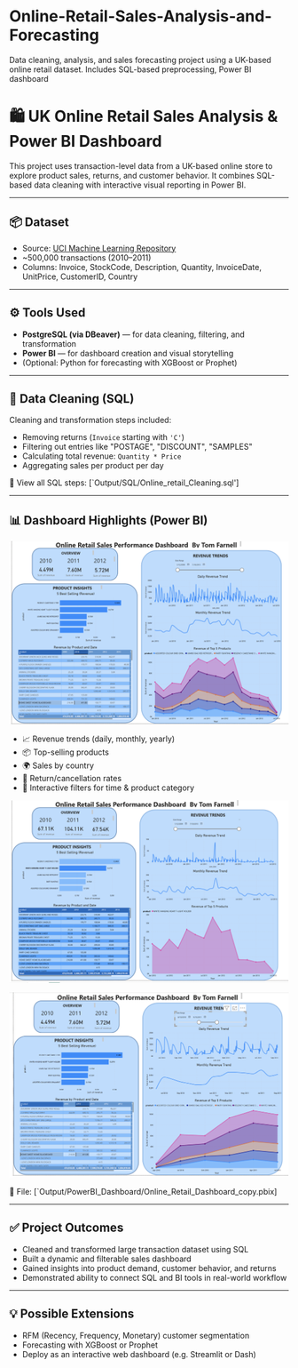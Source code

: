 # Online-Retail-Sales-Analysis-and-Forecasting
Data cleaning, analysis, and sales forecasting project using a UK-based online retail dataset. Includes SQL-based preprocessing, Power BI dashboard


# 🛍️ UK Online Retail Sales Analysis & Power BI Dashboard

This project uses transaction-level data from a UK-based online store to explore product sales, returns, and customer behavior. It combines SQL-based data cleaning with interactive visual reporting in Power BI.

---

## 📦 Dataset

- Source: [UCI Machine Learning Repository](https://archive.ics.uci.edu/ml/datasets/Online+Retail)
- ~500,000 transactions (2010–2011)
- Columns: Invoice, StockCode, Description, Quantity, InvoiceDate, UnitPrice, CustomerID, Country

---

## ⚙️ Tools Used

- **PostgreSQL (via DBeaver)** — for data cleaning, filtering, and transformation
- **Power BI** — for dashboard creation and visual storytelling
- (Optional: Python for forecasting with XGBoost or Prophet)

---

## 🧹 Data Cleaning (SQL)

Cleaning and transformation steps included:

- Removing returns (`Invoice` starting with `'C'`)
- Filtering out entries like "POSTAGE", "DISCOUNT", "SAMPLES"
- Calculating total revenue: `Quantity * Price`
- Aggregating sales per product per day

📄 View all SQL steps: [`Output/SQL/Online_retail_Cleaning.sql']

---

## 📊 Dashboard Highlights (Power BI)

![Main Dashboard](Output/PowerBI_Dashboard/Default.png)

- 📈 Revenue trends (daily, monthly, yearly)
- 📦 Top-selling products
- 🌍 Sales by country
- 🔁 Return/cancellation rates
- 🧭 Interactive filters for time & product category


![Selecting Product From Bar Graph](Output/PowerBI_Dashboard/Select_Prodcut.png)


![Using Slider to Filter Plot by Period](Output/PowerBI_Dashboard/Slider_Filter.png)



📁 File: [`Output/PowerBI_Dashboard/Online_Retail_Dashboard_copy.pbix]

---

## ✅ Project Outcomes

- Cleaned and transformed large transaction dataset using SQL
- Built a dynamic and filterable sales dashboard
- Gained insights into product demand, customer behavior, and returns
- Demonstrated ability to connect SQL and BI tools in real-world workflow

---

## 💡 Possible Extensions

- RFM (Recency, Frequency, Monetary) customer segmentation
- Forecasting with XGBoost or Prophet
- Deploy as an interactive web dashboard (e.g. Streamlit or Dash)

